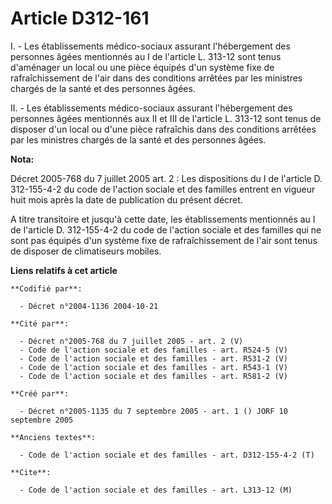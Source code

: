 # Article D312-161

I. - Les établissements médico-sociaux assurant l'hébergement des personnes âgées mentionnés au I de l'article L. 313-12 sont
tenus d'aménager un local ou une pièce équipés d'un système fixe de rafraîchissement de l'air dans des conditions arrêtées
par les ministres chargés de la santé et des personnes âgées.

II. - Les établissements médico-sociaux assurant l'hébergement des personnes âgées mentionnés aux II et III de l'article L.
313-12 sont tenus de disposer d'un local ou d'une pièce rafraîchis dans des conditions arrêtées par les ministres chargés de
la santé et des personnes âgées.

**Nota:**

Décret 2005-768 du 7 juillet 2005 art. 2 : Les dispositions du I de l'article D. 312-155-4-2 du code de l'action sociale et
des familles entrent en vigueur huit mois après la date de publication du présent décret.

A titre transitoire et jusqu'à cette date, les établissements mentionnés au I de l'article D. 312-155-4-2 du code de l'action
sociale et des familles qui ne sont pas équipés d'un système fixe de rafraîchissement de l'air sont tenus de disposer de
climatiseurs mobiles.

**Liens relatifs à cet article**

	**Codifié par**:

	  - Décret n°2004-1136 2004-10-21

	**Cité par**:

	  - Décret n°2005-768 du 7 juillet 2005 - art. 2 (V)
	  - Code de l'action sociale et des familles - art. R524-5 (V)
	  - Code de l'action sociale et des familles - art. R531-2 (V)
	  - Code de l'action sociale et des familles - art. R543-1 (V)
	  - Code de l'action sociale et des familles - art. R581-2 (V)

	**Créé par**:

	  - Décret n°2005-1135 du 7 septembre 2005 - art. 1 () JORF 10 septembre 2005

	**Anciens textes**:

	  - Code de l'action sociale et des familles - art. D312-155-4-2 (T)

	**Cite**:

	  - Code de l'action sociale et des familles - art. L313-12 (M)
